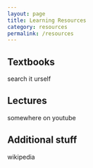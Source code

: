 ```yaml
---
layout: page
title: Learning Resources
category: resources
permalink: /resources
---
```


## Textbooks

search it urself


## Lectures

somewhere on youtube


## Additional stuff

wikipedia 